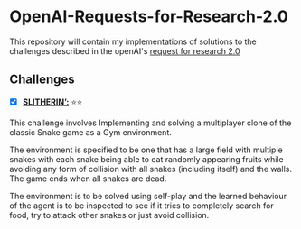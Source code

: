 # OpenAI-Requests-for-Research-2.0
This repository will contain my implementations of solutions to the challenges described in the openAI's  [request for research 2.0](https://openai.com/blog/requests-for-research-2/)

## Challenges

- [x] [**SLITHERIN’:**](SLITHERIN’) ⭐⭐

This challenge involves Implementing and solving a multiplayer clone of the classic Snake game as a Gym environment.

The environment is specified to be one that has a large field with multiple snakes with each snake being able to eat randomly appearing fruits while avoiding any form of collision with all snakes (including itself) and the walls. The game ends when all snakes are dead.

The environment is to be solved using self-play and the learned behaviour of the agent is to be inspected to see if it tries to completely search for food, try to attack other snakes or just avoid collision.
